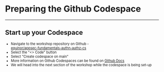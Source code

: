 <!-- markdownlint-disable MD033 -->

# Preparing the Github Codespace

---

## Start up your Codespace


<div style="font-size:0.8em">

* Navigate to the workshop repository on Github -<br/> [equinor/appsec-fundamentals-authn-authz-cs](https://github.com/equinor/appsec-fundamentals-authn-authz-cs)
* Select the "<> Code" button
* Select "Create codespace on main"
* More information on Github Codespaces can be found on [Github Docs](https://docs.github.com/en/codespaces)
* We will head into the next section of the workshop while the codespace is being set-up

</div>